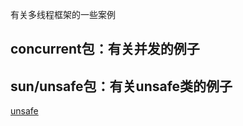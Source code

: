 有关多线程框架的一些案例

## concurrent包：有关并发的例子

## sun/unsafe包：有关unsafe类的例子
[unsafe](https://blog.csdn.net/m0_37941483/article/details/89376585) 



